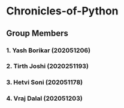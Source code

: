 # Chronicles-of-Python

## Group Members

### 1. Yash Borikar (202051206)
### 2. Tirth Joshi (2020251193)
### 3. Hetvi Soni (202051178)
### 4. Vraj Dalal (202051203)
